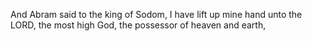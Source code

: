 And Abram said to the king of Sodom, I have lift up mine hand unto the LORD, the most high God, the possessor of heaven and earth,
